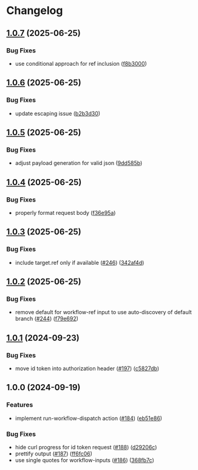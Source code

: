 # Changelog

## [1.0.7](https://github.com/abinnovision/actions/compare/run-workflow-dispatch-source-v1.0.6...run-workflow-dispatch-source-v1.0.7) (2025-06-25)


### Bug Fixes

* use conditional approach for ref inclusion ([f8b3000](https://github.com/abinnovision/actions/commit/f8b30004afcec07b9c462457b974393442fabb16))

## [1.0.6](https://github.com/abinnovision/actions/compare/run-workflow-dispatch-source-v1.0.5...run-workflow-dispatch-source-v1.0.6) (2025-06-25)


### Bug Fixes

* update escaping issue ([b2b3d30](https://github.com/abinnovision/actions/commit/b2b3d301e1ffee035e4c4bf71502b4607423baa9))

## [1.0.5](https://github.com/abinnovision/actions/compare/run-workflow-dispatch-source-v1.0.4...run-workflow-dispatch-source-v1.0.5) (2025-06-25)


### Bug Fixes

* adjust payload generation for valid json ([9dd585b](https://github.com/abinnovision/actions/commit/9dd585b2cf780fe11c591140f340d8c26d89bbba))

## [1.0.4](https://github.com/abinnovision/actions/compare/run-workflow-dispatch-source-v1.0.3...run-workflow-dispatch-source-v1.0.4) (2025-06-25)


### Bug Fixes

* properly format request body ([f36e95a](https://github.com/abinnovision/actions/commit/f36e95a2f5ef1500150314927417271f1452b340))

## [1.0.3](https://github.com/abinnovision/actions/compare/run-workflow-dispatch-source-v1.0.2...run-workflow-dispatch-source-v1.0.3) (2025-06-25)


### Bug Fixes

* include target.ref only if available ([#246](https://github.com/abinnovision/actions/issues/246)) ([342af4d](https://github.com/abinnovision/actions/commit/342af4d4ff01104371514a5a12f4c5d80233cf47))

## [1.0.2](https://github.com/abinnovision/actions/compare/run-workflow-dispatch-source-v1.0.1...run-workflow-dispatch-source-v1.0.2) (2025-06-25)


### Bug Fixes

* remove default for workflow-ref input to use auto-discovery of default branch ([#244](https://github.com/abinnovision/actions/issues/244)) ([f79e692](https://github.com/abinnovision/actions/commit/f79e692190442c11b495839b666c73b23d97b431))

## [1.0.1](https://github.com/abinnovision/actions/compare/run-workflow-dispatch-source-v1.0.0...run-workflow-dispatch-source-v1.0.1) (2024-09-23)


### Bug Fixes

* move id token into authorization header ([#197](https://github.com/abinnovision/actions/issues/197)) ([c5827db](https://github.com/abinnovision/actions/commit/c5827db834ef70e8e1c6205c9896856d76ea7a92))

## 1.0.0 (2024-09-19)


### Features

* implement run-workflow-dispatch action ([#184](https://github.com/abinnovision/actions/issues/184)) ([eb51e86](https://github.com/abinnovision/actions/commit/eb51e86774d411f67b61ecdb9f01bc1c631d1078))


### Bug Fixes

* hide curl progress for id token request ([#188](https://github.com/abinnovision/actions/issues/188)) ([d29206c](https://github.com/abinnovision/actions/commit/d29206c69c8833ae71d19c0029d67ffc5f1a9c2f))
* prettify output ([#187](https://github.com/abinnovision/actions/issues/187)) ([ff6fc06](https://github.com/abinnovision/actions/commit/ff6fc06794cdeb6f08e824d8d42ce4073025e0a9))
* use single quotes for workflow-inputs ([#186](https://github.com/abinnovision/actions/issues/186)) ([368fb7c](https://github.com/abinnovision/actions/commit/368fb7c1937ca3536b611b3d3192891654630154))
